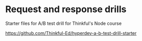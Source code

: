 Request and response drills
===========================

Starter files for A/B test drill for Thinkful's Node course

https://github.com/Thinkful-Ed/hyperdev-a-b-test-drill-starter